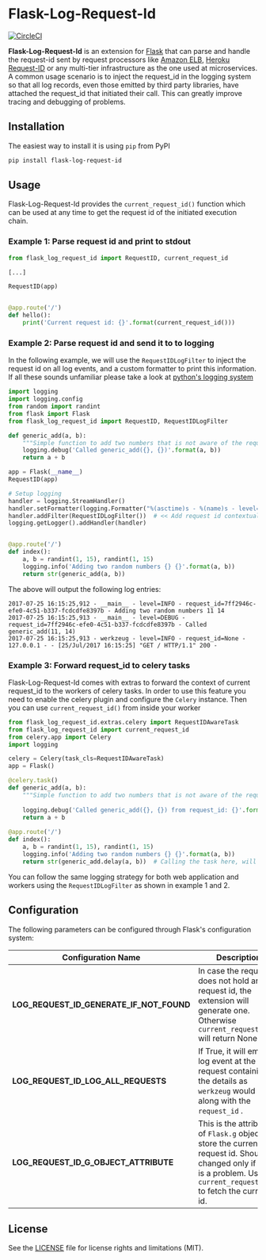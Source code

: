 
# Flask-Log-Request-Id

[![CircleCI](https://img.shields.io/circleci/project/github/Workable/flask-log-request-id.svg)](https://circleci.com/gh/Workable/flask-log-request-id)

**Flask-Log-Request-Id** is an extension for [Flask](http://flask.pocoo.org/) that can parse and handle the
request-id sent by request processors like [Amazon ELB](http://docs.aws.amazon.com/elasticloadbalancing/latest/application/load-balancer-request-tracing.html),
[Heroku Request-ID](https://devcenter.heroku.com/articles/http-request-id) or any multi-tier infrastructure as the one used
at microservices. A common usage scenario is to inject the request_id in the logging system so that all log records,
even those emitted by third party libraries, have attached the request_id that initiated their call. This can
greatly improve tracing and debugging of problems.

## Installation

The easiest way to install it is using ``pip`` from PyPI

```bash
pip install flask-log-request-id
```
    
## Usage

Flask-Log-Request-Id provides the `current_request_id()` function which can be used at any time to get the request
id of the initiated execution chain.


### Example 1: Parse request id and print to stdout
```python
from flask_log_request_id import RequestID, current_request_id

[...]

RequestID(app)


@app.route('/')
def hello():
    print('Current request id: {}'.format(current_request_id()))
```


### Example 2: Parse request id and send it to to logging

In the following example, we will use the `RequestIDLogFilter` to inject the request id on all log events, and
a custom formatter to print this information. If all these sounds unfamiliar please take a look at [python's logging 
system](https://docs.python.org/3/library/logging.html)


```python
import logging
import logging.config
from random import randint
from flask import Flask
from flask_log_request_id import RequestID, RequestIDLogFilter

def generic_add(a, b):
    """Simple function to add two numbers that is not aware of the request id"""
    logging.debug('Called generic_add({}, {})'.format(a, b))
    return a + b

app = Flask(__name__)
RequestID(app)

# Setup logging
handler = logging.StreamHandler()
handler.setFormatter(logging.Formatter("%(asctime)s - %(name)s - level=%(levelname)s - request_id=%(request_id)s - %(message)s"))
handler.addFilter(RequestIDLogFilter())  # << Add request id contextual filter
logging.getLogger().addHandler(handler)


@app.route('/')
def index():
    a, b = randint(1, 15), randint(1, 15)
    logging.info('Adding two random numbers {} {}'.format(a, b))
    return str(generic_add(a, b))
```

The above will output the following log entries:

```
2017-07-25 16:15:25,912 - __main__ - level=INFO - request_id=7ff2946c-efe0-4c51-b337-fcdcdfe8397b - Adding two random numbers 11 14
2017-07-25 16:15:25,913 - __main__ - level=DEBUG - request_id=7ff2946c-efe0-4c51-b337-fcdcdfe8397b - Called generic_add(11, 14)
2017-07-25 16:15:25,913 - werkzeug - level=INFO - request_id=None - 127.0.0.1 - - [25/Jul/2017 16:15:25] "GET / HTTP/1.1" 200 -
```

### Example 3: Forward request_id to celery tasks

Flask-Log-Request-Id comes with extras to forward the context of current request_id to the workers of celery tasks.
In order to use this feature you need to enable the celery plugin and configure the `Celery` instance. Then you can
use `current_request_id()` from inside your worker

```python
from flask_log_request_id.extras.celery import RequestIDAwareTask
from flask_log_request_id import current_request_id
from celery.app import Celery
import logging

celery = Celery(task_cls=RequestIDAwareTask)
app = Flask()

@celery.task()
def generic_add(a, b):
    """Simple function to add two numbers that is not aware of the request id"""
    
    logging.debug('Called generic_add({}, {}) from request_id: {}'.format(a, b, current_request_id()))
    return a + b
    
@app.route('/')
def index():
    a, b = randint(1, 15), randint(1, 15)
    logging.info('Adding two random numbers {} {}'.format(a, b))
    return str(generic_add.delay(a, b))  # Calling the task here, will forward the request id to the workers
```

You can follow the same logging strategy for both web application and workers using the `RequestIDLogFilter` as shown in 
example 1 and 2.

## Configuration

The following parameters can be configured through Flask's configuration system:

| Configuration Name | Description |
| ------------------ | ----------- |
| **LOG_REQUEST_ID_GENERATE_IF_NOT_FOUND**| In case the request does not hold any request id, the extension will generate one. Otherwise `current_request_id` will return None. |
| **LOG_REQUEST_ID_LOG_ALL_REQUESTS** | If True, it will emit a log event at the request containing all the details as `werkzeug` would done along with the `request_id` . |
| **LOG_REQUEST_ID_G_OBJECT_ATTRIBUTE** | This is the attribute of `Flask.g` object to store the current request id. Should be changed only if there is a problem. Use `current_request_id()` to fetch the current id. |


## License

See the [LICENSE](LICENSE.md) file for license rights and limitations (MIT).
